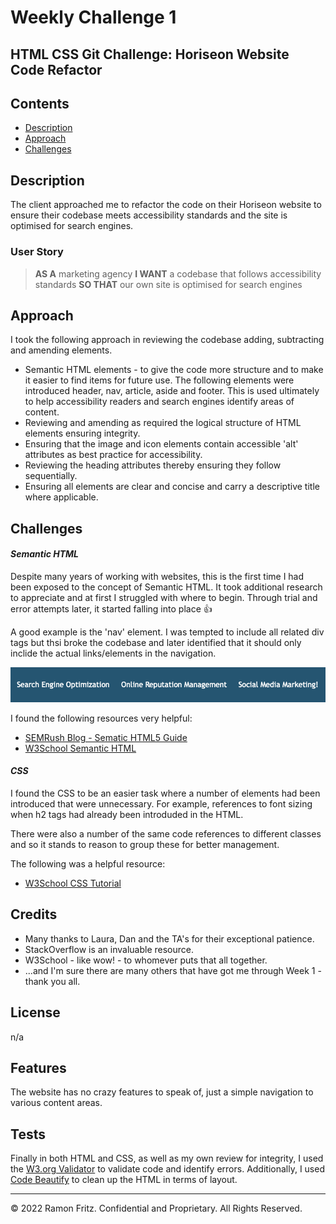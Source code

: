 # Weekly Challenge 1

## HTML CSS Git Challenge: Horiseon Website Code Refactor

## Contents
* [Description](#description)
* [Approach](#approach)
* [Challenges](#challenges)

## Description

The client approached me to refactor the code on their Horiseon website to ensure their codebase meets accessibility standards and the site is optimised for search engines.

### User Story
>**AS A** marketing agency
**I WANT** a codebase that follows accessibility standards
**SO THAT** our own site is optimised for search engines

## Approach
I took the following approach in reviewing the codebase adding, subtracting and amending elements. 
* Semantic HTML elements - to give the code more structure and to make it easier to find items for future use. The following elements were introduced header, nav, article, aside and footer. This is used ultimately to help accessibility readers and search engines identify areas of content. 
* Reviewing and amending as required the logical structure of HTML elements ensuring integrity.
* Ensuring that the image and icon elements contain accessible 'alt' attributes as best practice for accessibility.
* Reviewing the heading attributes thereby ensuring they follow sequentially.
* Ensuring all elements are clear and concise and carry a descriptive title where applicable.

## Challenges
#### *Semantic HTML*
Despite many years of working with websites, this is the first time I had been exposed to the concept of Semantic HTML. It took additional research to appreciate and at first I struggled with where to begin. Through trial and error attempts later, it started falling into place 👍  

A good example is the 'nav' element. I was tempted to include all related div tags but thsi broke the codebase and later identified that it should only inclide the actual links/elements in the navigation.

![](challenge/starter/assets/images/horiseon-nav.png)

I found the following resources very helpful:
* [SEMRush Blog - Sematic HTML5 Guide](https://www.semrush.com/blog/semantic-html5-guide/)
* [W3School Semantic HTML](https://www.w3schools.com/html/html5_semantic_elements.asp)

#### *CSS*
I found the CSS to be an easier task where a number of elements had been introduced that were unnecessary. For example, references to font sizing when h2 tags had already been introduded in the HTML.

There were also a number of the same code references to different classes and so it stands to reason to group these for better management.

The following was a helpful resource:
* [W3School CSS Tutorial](https://www.w3schools.com/css/)

## Credits

* Many thanks to Laura, Dan and the TA's for their exceptional patience.
* StackOverflow is an invaluable resource.
* W3School - like wow! - to whomever puts that all together.
* ...and I'm sure there are many others that have got me through Week 1 - thank you all. 

## License

n/a

## Features

The website has no crazy features to speak of, just a simple navigation to various content areas.

## Tests

Finally in both HTML and CSS, as well as my own review for integrity, I used the [W3.org Validator](https://validator.w3.org) to validate code and identify errors. Additionally, I used [Code Beautify](https://codebeautify.org/htmlviewer) to clean up the HTML in terms of layout. 

---

© 2022 Ramon Fritz. Confidential and Proprietary. All Rights Reserved.